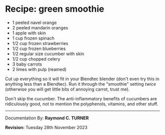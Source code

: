 # Recipe: green smoothie

* 1 peeled navel orange
* 2 peeled mandarin oranges
* 1 apple with skin
* 1 cup frozen spinach
* 1/2 cup frozen strawberries
* 1/2 cup frozen blueberries
* 1/2 regular size cucumber with skin
* 1/2 cup chopped celery
* 3 baby carrots
* 2 limes with pulp (reamed)

Cut up everything so it will fit in your Blendtec blender (don't even try this in anything less than a Blendtec). Run it through the "smoothie" setting *twice* (otherwise you will get little bits of annoying carrot, trust me).

Don't skip the cucumber. The anti-inflammatory benefits of cucumbers are ridiculously good, not to mention the polyphenols, vitamins, and other stuff.

---

Documentation By: **Raymond C. TURNER**

**Revision:** Tuesday 28th November 2023